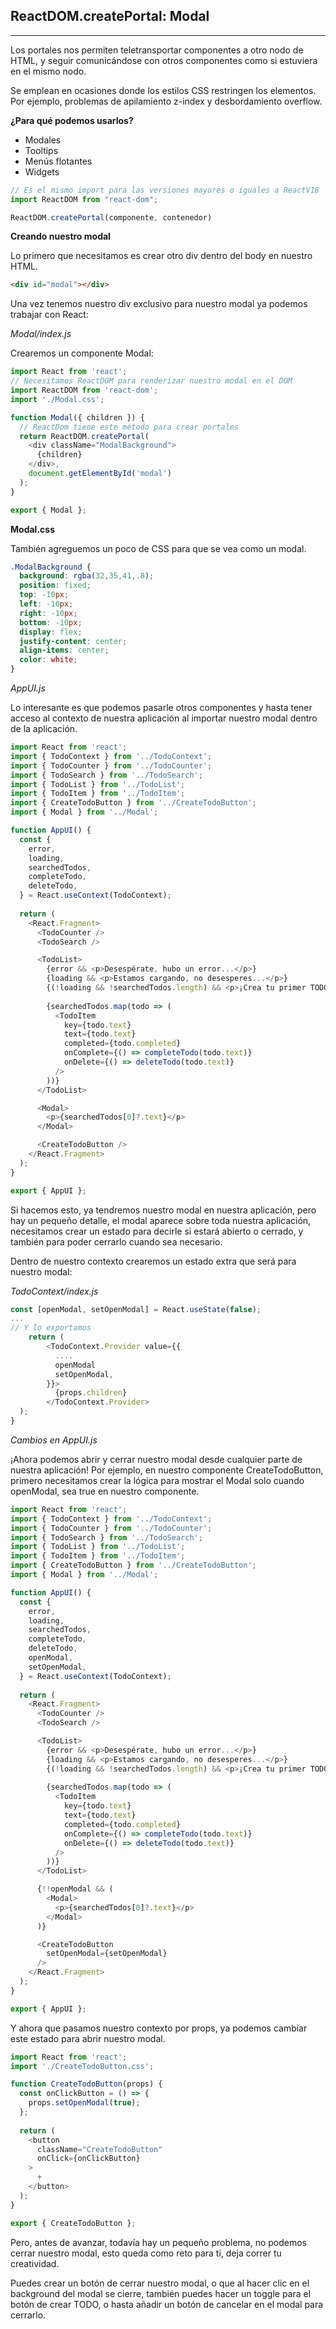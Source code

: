 ## ReactDOM.createPortal: Modal
---
Los portales nos permiten teletransportar componentes a otro nodo de HTML, y seguir comunicándose con otros componentes como si estuviera en el mismo nodo.

Se emplean en ocasiones donde los estilos CSS restringen los elementos. Por ejemplo, problemas de apilamiento z-index y desbordamiento overflow.

**¿Para qué podemos usarlos?**

- Modales
- Tooltips
- Menús flotantes
- Widgets
```javascript
// Es el mismo import para las versiones mayores o iguales a ReactV18
import ReactDOM from "react-dom";

ReactDOM.createPortal(componente, contenedor)
```
**Creando nuestro modal**

Lo primero que necesitamos es crear otro div dentro del body en nuestro HTML.
```html
<div id="modal"></div>
```
Una vez tenemos nuestro div exclusivo para nuestro modal ya podemos trabajar con React:

*Modal/index.js*

Crearemos un componente Modal:
```javascript
import React from 'react';
// Necesitamos ReactDOM para renderizar nuestro modal en el DOM
import ReactDOM from 'react-dom';
import './Modal.css';

function Modal({ children }) {
  // ReactDom tiene este método para crear portales
  return ReactDOM.createPortal(
    <div className="ModalBackground">
      {children}
    </div>,
    document.getElementById('modal')
  );
}

export { Modal };
```
**Modal.css**

También agreguemos un poco de CSS para que se vea como un modal.
```css
.ModalBackground {
  background: rgba(32,35,41,.8);
  position: fixed;
  top: -10px;
  left: -10px;
  right: -10px;
  bottom: -10px;
  display: flex;
  justify-content: center;
  align-items: center;
  color: white;
}
```
*AppUI.js*

Lo interesante es que podemos pasarle otros componentes y hasta tener acceso al contexto de nuestra aplicación al importar nuestro modal dentro de la aplicación.

```javascript
import React from 'react';
import { TodoContext } from '../TodoContext';
import { TodoCounter } from '../TodoCounter';
import { TodoSearch } from '../TodoSearch';
import { TodoList } from '../TodoList';
import { TodoItem } from '../TodoItem';
import { CreateTodoButton } from '../CreateTodoButton';
import { Modal } from '../Modal';

function AppUI() {
  const {
    error,
    loading,
    searchedTodos,
    completeTodo,
    deleteTodo,
  } = React.useContext(TodoContext);
  
  return (
    <React.Fragment>
      <TodoCounter />
      <TodoSearch />

      <TodoList>
        {error && <p>Desespérate, hubo un error...</p>}
        {loading && <p>Estamos cargando, no desesperes...</p>}
        {(!loading && !searchedTodos.length) && <p>¡Crea tu primer TODO!</p>}
        
        {searchedTodos.map(todo => (
          <TodoItem
            key={todo.text}
            text={todo.text}
            completed={todo.completed}
            onComplete={() => completeTodo(todo.text)}
            onDelete={() => deleteTodo(todo.text)}
          />
        ))}
      </TodoList>

      <Modal>
        <p>{searchedTodos[0]?.text}</p>
      </Modal>

      <CreateTodoButton />
    </React.Fragment>
  );
}

export { AppUI };
```
Si hacemos esto, ya tendremos nuestro modal en nuestra aplicación, pero hay un pequeño detalle, el modal aparece sobre toda nuestra aplicación, necesitamos crear un estado para decirle si estará abierto o cerrado, y también para poder cerrarlo cuando sea necesario.

Dentro de nuestro contexto crearemos un estado extra que será para nuestro modal:

*TodoContext/index.js*
```javascript
const [openModal, setOpenModal] = React.useState(false);
...
// Y lo exportamos
    return (
        <TodoContext.Provider value={{
          ....
          openModal
          setOpenModal,
        }}>
          {props.children}
        </TodoContext.Provider>
  );
}
```
*Cambios en AppUI.js*

¡Ahora podemos abrir y cerrar nuestro modal desde cualquier parte de nuestra aplicación!
Por ejemplo, en nuestro componente CreateTodoButton, primero necesitamos crear la lógica para mostrar el Modal solo cuando openModal, sea true en nuestro componente.
```javascript
import React from 'react';
import { TodoContext } from '../TodoContext';
import { TodoCounter } from '../TodoCounter';
import { TodoSearch } from '../TodoSearch';
import { TodoList } from '../TodoList';
import { TodoItem } from '../TodoItem';
import { CreateTodoButton } from '../CreateTodoButton';
import { Modal } from '../Modal';

function AppUI() {
  const {
    error,
    loading,
    searchedTodos,
    completeTodo,
    deleteTodo,
    openModal,
    setOpenModal,
  } = React.useContext(TodoContext);
  
  return (
    <React.Fragment>
      <TodoCounter />
      <TodoSearch />

      <TodoList>
        {error && <p>Desespérate, hubo un error...</p>}
        {loading && <p>Estamos cargando, no desesperes...</p>}
        {(!loading && !searchedTodos.length) && <p>¡Crea tu primer TODO!</p>}
        
        {searchedTodos.map(todo => (
          <TodoItem
            key={todo.text}
            text={todo.text}
            completed={todo.completed}
            onComplete={() => completeTodo(todo.text)}
            onDelete={() => deleteTodo(todo.text)}
          />
        ))}
      </TodoList>

      {!!openModal && (
        <Modal>
          <p>{searchedTodos[0]?.text}</p>
        </Modal>
      )}

      <CreateTodoButton
        setOpenModal={setOpenModal}
      />
    </React.Fragment>
  );
}

export { AppUI };
```

Y ahora que pasamos nuestro contexto por props, ya podemos cambiar este estado para abrir nuestro modal.

```javascript
import React from 'react';
import './CreateTodoButton.css';

function CreateTodoButton(props) {
  const onClickButton = () => {
    props.setOpenModal(true);
  };
  
  return (
    <button
      className="CreateTodoButton"
      onClick={onClickButton}
    >
      +
    </button>
  );
}

export { CreateTodoButton };
```

Pero, antes de avanzar, todavía hay un pequeño problema, no podemos cerrar nuestro modal, esto queda como reto para ti, deja correr tu creatividad.

Puedes crear un botón de cerrar nuestro modal, o que al hacer clic en el background del modal se cierre, también puedes hacer un toggle para el botón de crear TODO, o hasta añadir un botón de cancelar en el modal para cerrarlo. 